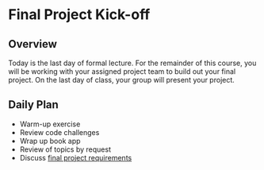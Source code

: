 # Final Project Kick-off

## Overview

Today is the last day of formal lecture. For the remainder of this course, you will be working with your assigned project team to build out your final project. On the last day of class, your group will present your project.

## Daily Plan

- Warm-up exercise
- Review code challenges
- Wrap up book app
- Review of topics by request
- Discuss [final project requirements](./project-guidelines.md)
